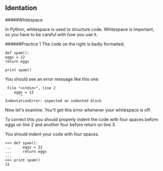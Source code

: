 
## Identation


#####Whitespace

In Python, whitespace is used to structure code. Whitespace is important, so you have to be careful with how you use it.

######Practice 1
The code on the right is badly formatted.


```
def spam():
eggs = 12
return eggs

print spam()
```
You should see an error message like this one:

```
 File "<stdin>", line 2
    eggs = 12
       ^
IndentationError: expected an indented block
```


Now let's examine.
You'll get this error whenever your whitespace is off.

To correct this you should properly indent the code with four spaces before eggs on line 2 and another four before return on line 3.

You should indent your code with four spaces.
```
>>> def spam():
...     eggs = 12
...     return eggs
...
>>> print spam()
12
```


